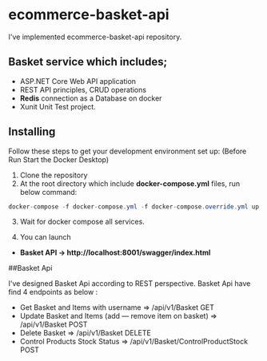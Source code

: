 # ecommerce-basket-api
I've implemented ecommerce-basket-api repository.

## Basket service which includes;
* ASP.NET Core Web API application 
* REST API principles, CRUD operations 
* **Redis** connection as a Database on docker
* Xunit Unit Test project.

## Installing
Follow these steps to get your development environment set up: (Before Run Start the Docker Desktop)
1. Clone the repository
2. At the root directory which include **docker-compose.yml** files, run below command:
```csharp
docker-compose -f docker-compose.yml -f docker-compose.override.yml up –d
```
3. Wait for docker compose all services.

4. You can launch 
* **Basket API -> http://localhost:8001/swagger/index.html**

##Basket Api

I've designed Basket Api according to REST perspective. Basket Api have find 4 endpoints as below :

* Get Basket and Items with username => /api/v1/Basket GET
* Update Basket and Items (add — remove item on basket) => /api/v1/Basket POST
* Delete Basket => /api/v1/Basket DELETE
* Control Products Stock Status => /api/v1/Basket/ControlProductStock POST






